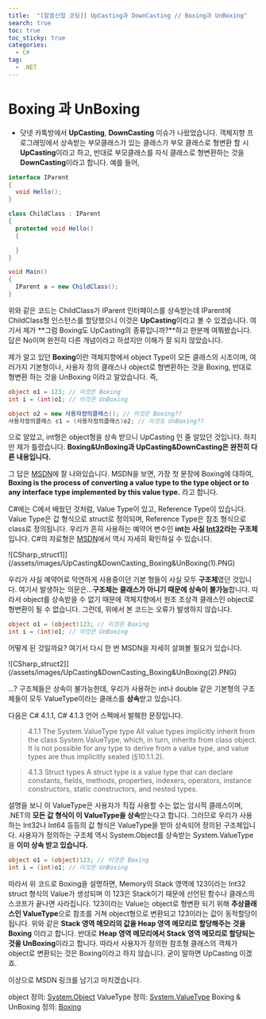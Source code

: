 ```yaml
---
title:  "[알쓸신잡 코딩]] UpCasting과 DownCasting // Boxing과 UnBoxing"
search: true
toc: true
toc_sticky: true
categories: 
  - C#
tag:
  - .NET
---
```


# Boxing 과 UnBoxing
- 닷넷 카톡방에서 **UpCasting**, **DownCasting** 이슈가 나왔었습니다.
객체지향 프로그래밍에서 상속받는 부모클래스가 있는 클래스가 부모 클래스로 형변환 할 시 **UpCasting**이라고 하고, 반대로 부모클래스를 자식 클래스로 형변환하는 것을 **DownCasting**이라고 합니다.
예를 들어,

```cs
interface IParent
{
  void Hello();
}

class ChildClass : IParent
{
  protected void Hello()
  {

  }
}

void Main()
{
  IParent a = new ChildClass();
}
```

위와 같은 코드는 ChildClass가 IParent 인터페이스를 상속받는데 IParent에 ChildClass형 인스턴스를 할당했으니 이것은 **UpCasting**이라고 볼 수 있겠습니다.
여기서 제가 **그럼 Boxing도 UpCasting의 종류입니까?**하고 한분께 여쭤봤습니다.
답은 No이며 완전히 다른 개념이라고 하셨지만 이해가 잘 되지 않았습니다.

제가 알고 있던 **Boxing**이란
객체지향에서 object Type이 모든 클래스의 시조이며, 여러가지 기본형이나, 사용자 정의 클래스나 object로 형변환하는 것을 Boxing, 반대로 형변환 하는 것을 UnBoxing 이라고 알았습니다.
즉,

```cs
object o1 = 123; // 이것은 Boxing
int i = (int)o1; // 이것은 UnBoxing

object o2 = new 사용자정의클래스(); // 이것은 Boxing??
사용자정의클래스 c1 = (사용자정의클래스)o2; // 이것도 UnBoxing??
```

으로 알았고, int형은 object형을 상속 받으니 UpCasting 인 줄 알았던 것입니다. 하지만 제가 틀렸습니다.
**Boxing&UnBoxing과 UpCasting&DownCasting은 완전히 다른 내용입니다.**

그 답은 [MSDN](https://docs.microsoft.com/ko-kr/dotnet/csharp/programming-guide/types/boxing-and-unboxing)에 잘 나와있습니다.
MSDN을 보면, 가장 첫 문장에 Boxing에 대하여, **Boxing is the process of converting a value type to the type object or to any interface type implemented by this value type.** 라고 합니다.

C#에는 C에서 배웠던 것처럼, Value Type이 있고, Reference Type이 있습니다.
Value Type은 값 형식으로 struct로 정의되며, Reference Type은 참조 형식으로 class로 정의됩니다.
우리가 흔히 사용하는 예약어 변수인 **int는 사실 [Int32](https://docs.microsoft.com/ko-kr/dotnet/api/system.int32?view=netframework-4.8)라는 구조체**입니다.
C#의 자료형은 [MSDN](https://docs.microsoft.com/ko-kr/dotnet/csharp/language-reference/builtin-types/integral-numeric-types)에서 역시 자세히 확인하실 수 있습니다.

![CSharp_struct1]](/assets/images/UpCasting&DownCasting_Boxing&UnBoxing(1).PNG)

우리가 사실 예약어로 막연하게 사용중이던 기본 형들이 사실 모두 **구조체**였던 것입니다.
여기서 발생하는 의문은...**구조체는 클래스가 아니기 때문에 상속이 불가능**합니다.
따라서 object를 상속받을 수 없기 때문에 객체지향에서 원조 조상격 클래스인 object로 형변환이 될 수 없습니다.
그런데, 위에서 본 코드는 오류가 발생하지 않습니다.

```cs
object o1 = (object)123; // 이것은 Boxing
int i = (int)o1; // 이것은 UnBoxing
```

어떻게 된 것일까요? 여기서 다시 한 번 MSDN을 자세히 살펴볼 필요가 있습니다.

![CSharp_struct2]](/assets/images/UpCasting&DownCasting_Boxing&UnBoxing(2).PNG)

...? 구조체들은 상속이 불가능한데, 우리가 사용하는 int나 double 같은 기본형의 구조체들이 모두 ValueType이라는 클래스를 **상속**받고 있습니다.

다음은 C# 4.1.1, C# 4.1.3 언어 스펙에서 발췌한 문장입니다.

>4.1.1 The System.ValueType type
>All value types implicitly inherit from the class System.ValueType, which, in turn, inherits from class object. It is not possible for any type to derive from a value type, and value types are thus implicitly sealed (§10.1.1.2).

>4.1.3 Struct types
>A struct type is a value type that can declare constants, fields, methods, properties, indexers, operators, instance constructors, static constructors, and nested types.

설명을 보니 이 ValueType은 사용자가 직접 사용할 수는 없는 암시적 클래스이며, .NET의 **모든 값 형식이 이 ValueType을 상속**받는다고 합니다.
그러므로 우리가 사용하는 Int32나 Int64 등등의 값 형식은 ValueType을 받아 상속되어 정의된 구조체입니다.
사용자가 정의하는 구조체 역시 System.Object를 상속받는 System.ValueType을 **이미 상속 받고 있습니다.**

```cs
object o1 = (object)123; // 이것은 Boxing
int i = (int)o1; // 이것은 UnBoxing
```

따라서 위 코드로 Boxing을 설명하면,
Memory의 Stack 영역에 123이라는 Int32 struct 형식의 Value가 생성되며 이 123은 Stack이기 때문에 선언된 함수나 클래스의 스코프가 끝나면 사라집니다.
123이라는 Value는 object로 형변환 되기 위해 **추상클래스인 ValueType**으로 참조를 거쳐 object형으로 변환되고 123이라는 값이 동적할당이 됩니다.
위와 같은 **Stack 영역 메모리의 값을 Heap 영역 메모리로 할당해주는 것을 Boxing** 이라고 합니다.
반대로 **Heap 영역 메모리에서 Stack 영역 메모리로 할당되는 것을 UnBoxing**이라고 합니다.
따라서 사용자가 정의한 참조형 클래스의 객체가 object로 변환되는 것은 Boxing이라고 하지 않습니다. 굳이 말하면 UpCasting 이겠죠.

이상으로 MSDN 링크를 남기고 마치겠습니다.

object 정의: [System.Object](https://docs.microsoft.com/ko-kr/dotnet/api/system.object?view=netframework-4.8)
ValueType 정의: [System.ValueType](https://docs.microsoft.com/ko-kr/dotnet/api/system.valuetype?view=netframework-4.8)
Boxing & UnBoxing 정의: [Boxing](https://docs.microsoft.com/ko-kr/dotnet/csharp/programming-guide/types/boxing-and-unboxing)

